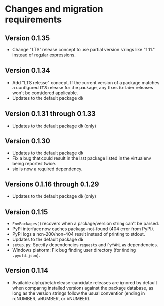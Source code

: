 # Changes and migration requirements

## Version 0.1.35

* Change "LTS" release concept to use partial version strings like "1.11."
  instead of regular expressions.
 
## Version 0.1.34

* Add "LTS release" concept.  If the current version of a package matches a
  configured LTS release for the package, any fixes for later releases won't
  be considered applicable.
* Updates to the default package db

## Version 0.1.31 through 0.1.33

* Updates to the default package db (only)

## Version 0.1.30

* Updates to the default package db
* Fix a bug that could result in the last package listed in the virtualenv
  being reported twice.
* six is now a required dependency.

## Versions 0.1.16 through 0.1.29

* Updates to the default package db (only)

## Version 0.1.15

* `EnvPackages()` recovers when a package/version string can't be parsed.
* PyPI interface now caches package-not-found (404 error from PyPI).
* PyPI logs a non-200/non-404 result instead of printing to stdout.
* Updates to the default package db
* `setup.py`: Specify dependencies `requests` and `PyYAML` as dependencies.
* Windows platform: Fix bug finding user directory (for finding `.pyold.json`).

## Version 0.1.14

* Available alpha/beta/release-candidate releases are ignored by default when
  comparing installed versions against the package database, as long as the
  version strings follow the usual convention (ending in rcNUMBER, aNUMBER,
  or bNUMBER).
